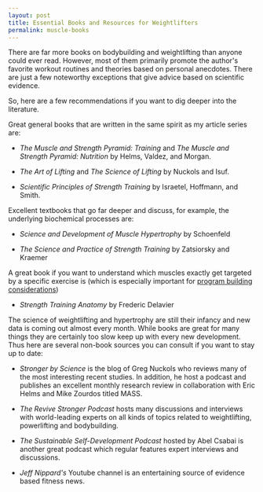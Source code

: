 ```yaml
---
layout: post
title: Essential Books and Resources for Weightlifters
permalink: muscle-books
---
```



There are far more books on bodybuilding and weightlifting than anyone
could ever read. However, most of them primarily promote the author's
favorite workout routines and theories based on personal anecdotes. There are just a few noteworthy exceptions that give advice based on scientific evidence.

So, here are a few recommendations if you want to dig deeper into the
literature.

Great general books that are written in the same spirit as my article series are:

-   *The Muscle and Strength Pyramid: Training* and *The Muscle and
    Strength Pyramid: Nutrition* by Helms, Valdez, and Morgan.

-   *The Art of Lifting* and *The Science of Lifting* by Nuckols and
    Isuf.

-   *Scientific Principles of Strength Training* by Israetel, Hoffmann,
    and Smith.

Excellent textbooks that go far deeper and discuss, for example, the
underlying biochemical processes are:

-   *Science and Development of Muscle Hypertrophy* by Schoenfeld

-   *The Science and Practice of Strength Training* by Zatsiorsky and
    Kraemer

A great book if you want to understand which muscles exactly get
targeted by a specific exercise is (which is especially important for [program building considerations](/program-building))

-   *Strength Training Anatomy* by Frederic Delavier


The science of weightlifting and hypertrophy are still their infancy and
new data is coming out almost every month. While books are great for
many things they are certainly too slow keep up with every new
development. Thus here are several non-book sources you can consult if
you want to stay up to date:

-   *Stronger by Science* is the blog of Greg Nuckols who reviews many
    of the most interesting recent studies. In addition, he host a
    podcast and publishes an excellent monthly research review in
    collaboration with Eric Helms and Mike Zourdos titled MASS.

-   *The Revive Stronger Podcast* hosts many discussions and interviews
    with world-leading experts on all kinds of topics related to
    weightlifting, powerlifting and bodybuilding.

-   *The Sustainable Self-Development Podcast* hosted by Abel Csabai is
    another great podcast which regular features expert interviews and
    discussions.

-   *Jeff Nippard's* Youtube channel is an entertaining source of
    evidence based fitness news.